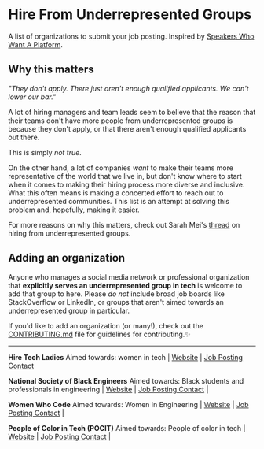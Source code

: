 # Hire From Underrepresented Groups

A list of organizations to submit your job posting.
Inspired by [Speakers Who Want A Platform](https://github.com/iheanyi/speakers-who-want-a-platform).

## Why this matters
_"They don't apply. There just aren't enough qualified applicants. We can't lower our bar."_

A lot of hiring managers and team leads seem to believe that the reason that their teams don't have more people from underrepresented groups is because they don't apply, or that there aren't enough qualified applicants out there. 

This is simply _not true_. 

On the other hand, a lot of companies _want_ to make their teams more representative of the world that we live in, but don't know where to start when it comes to making their hiring process more diverse and inclusive. What this often means is making a concerted effort to reach out to underrepresented communities. This list is an attempt at solving this problem and, hopefully, making it easier.

For more reasons on why this matters, check out Sarah Mei's [thread](https://twitter.com/sarahmei/status/788420315290345472) on hiring from underrepresented groups.

## Adding an organization
Anyone who manages a social media network or professional organization that **explicitly serves an underrepresented group in tech** is welcome to add that group to here. Please _do not_ include broad job boards like StackOverflow or LinkedIn, or groups that aren't aimed towards an underrepresented group in particular.

If you'd like to add an organization (or many!), check out the [CONTRIBUTING.md](https://github.com/vaidehijoshi/hire-from-under-represented-groups/blob/master/CONTRIBUTING.md) file for guidelines for contributing.✨

---
**Hire Tech Ladies**
Aimed towards: women in tech | 
[Website](https://www.hiretechladies.com/) | 
[Job Posting Contact](https://www.hiretechladies.com/partners/)

**National Society of Black Engineers**
Aimed towards: Black students and professionals in engineering |
[Website](http://www.nsbe.org/home.aspx) |
[Job Posting Contact](https://www.careerwebsite.com/employer/login?goto=%2Fr%2Fjobs%2Fpost%2Fpost%2Ecfm%3Fsite%255Fid%3D16477%26msessid%3D90fh7%26site_id%3D16477&site_id=16477&clientid=&msessid=Kvd91) |

**Women Who Code**
Aimed towards: Women in Engineering |
[Website](https://www.womenwhocode.com) |
[Job Posting Contact](https://www.womenwhocode.com) |

**People of Color in Tech (POCIT)**
Aimed towards: People of color in tech |
[Website](http://peopleofcolorintech.com/) |
[Job Posting Contact](http://peopleofcolorintech.com/) |
